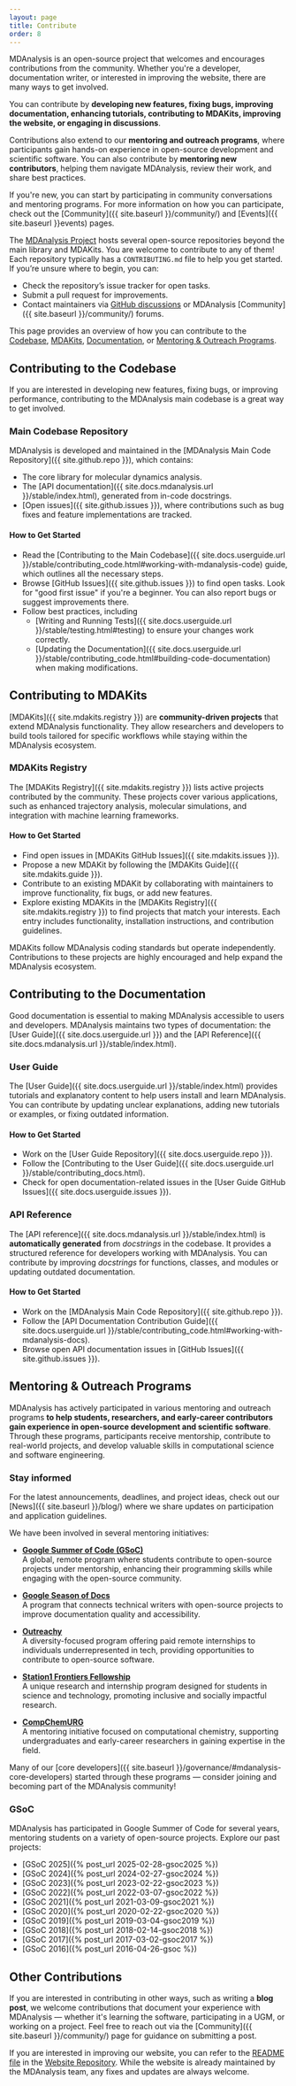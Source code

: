 ```yaml
---
layout: page
title: Contribute
order: 8
---
```


MDAnalysis is an open-source project that welcomes and encourages contributions from the community. Whether you're a developer, documentation writer, or interested in improving the website, there are many ways to get involved.

You can contribute by **developing new features, fixing bugs, improving documentation, enhancing tutorials, contributing to MDAKits, improving the website, or engaging in discussions**. 

Contributions also extend to our **mentoring and outreach programs**, where participants gain hands-on experience in open-source development and scientific software. You can also contribute by **mentoring new contributors**, helping them navigate MDAnalysis, review their work, and share best practices.

If you're new, you can start by participating in community conversations and mentoring programs. For more information on how you can participate, check out the [Community]({{ site.baseurl }}/community/) and [Events]({{ site.baseurl }}events) pages.

The [MDAnalysis Project][] hosts several open-source repositories beyond the main library and MDAKits. You are welcome to contribute to any of them! Each repository typically has a `CONTRIBUTING.md` file to help you get started. If you’re unsure where to begin, you can:

- Check the repository’s issue tracker for open tasks.
- Submit a pull request for improvements.
- Contact maintainers via [GitHub discussions][] or MDAnalysis [Community]({{ site.baseurl }}/community/) forums.

This page provides an overview of how you can contribute to the [Codebase](#contributing-to-the-codebase), [MDAKits](#contributing-to-mdakits), [Documentation](#contributing-to-the-documentation), or [Mentoring & Outreach Programs](#mentoring--outreach-programs).

## Contributing to the Codebase
If you are interested in developing new features, fixing bugs, or improving performance, contributing to the MDAnalysis main codebase is a great way to get involved. 

### Main Codebase Repository
MDAnalysis is developed and maintained in the [MDAnalysis Main Code Repository]({{ site.github.repo }}), which contains:

- The core library for molecular dynamics analysis.
- The [API documentation]({{ site.docs.mdanalysis.url }}/stable/index.html), generated from in-code docstrings.
- [Open issues]({{ site.github.issues }}), where contributions such as bug fixes and feature implementations are tracked.

#### How to Get Started
- Read the [Contributing to the Main Codebase]({{ site.docs.userguide.url }}/stable/contributing_code.html#working-with-mdanalysis-code) guide, which outlines all the necessary steps.
- Browse [GitHub Issues]({{ site.github.issues }}) to find open tasks. Look for "good first issue" if you're a beginner. You can also report bugs or suggest improvements there.
- Follow best practices, including
    - [Writing and Running Tests]({{ site.docs.userguide.url }}/stable/testing.html#testing) to ensure your changes work correctly.
    - [Updating the Documentation]({{ site.docs.userguide.url }}/stable/contributing_code.html#building-code-documentation) when making modifications.

## Contributing to MDAKits
[MDAKits]({{ site.mdakits.registry }}) are **community-driven projects** that extend MDAnalysis functionality. They allow researchers and developers to build tools tailored for specific workflows while staying within the MDAnalysis ecosystem.

### MDAKits Registry
The [MDAKits Registry]({{ site.mdakits.registry }}) lists active projects contributed by the community. These projects cover various applications, such as enhanced trajectory analysis, molecular simulations, and integration with machine learning frameworks.

#### How to Get Started
- Find open issues in [MDAKits GitHub Issues]({{ site.mdakits.issues }}).
- Propose a new MDAKit by following the [MDAKits Guide]({{ site.mdakits.guide }}).
- Contribute to an existing MDAKit by collaborating with maintainers to improve functionality, fix bugs, or add new features.
- Explore existing MDAKits in the [MDAKits Registry]({{ site.mdakits.registry }}) to find projects that match your interests. Each entry includes functionality, installation instructions, and contribution guidelines.

MDAKits follow MDAnalysis coding standards but operate independently. Contributions to these projects are highly encouraged and help expand the MDAnalysis ecosystem.

## Contributing to the Documentation
Good documentation is essential to making MDAnalysis accessible to users and developers. MDAnalysis maintains two types of documentation: the [User Guide]({{ site.docs.userguide.url }}) and the [API Reference]({{ site.docs.mdanalysis.url }}/stable/index.html).

### User Guide
The [User Guide]({{ site.docs.userguide.url }}/stable/index.html) provides tutorials and explanatory content to help users install and learn MDAnalysis. You can contribute by updating unclear explanations, adding new tutorials or examples, or fixing outdated information. 

#### How to Get Started
- Work on the [User Guide Repository]({{ site.docs.userguide.repo }}).
- Follow the [Contributing to the User Guide]({{ site.docs.userguide.url }}/stable/contributing_docs.html).
- Check for open documentation-related issues in the [User Guide GitHub Issues]({{ site.docs.userguide.issues }}).

### API Reference
The [API reference]({{ site.docs.mdanalysis.url }}/stable/index.html) is **automatically generated** from *docstrings* in the codebase. It provides a structured reference for developers working with MDAnalysis. You can contribute by improving *docstrings* for functions, classes, and modules or updating outdated documentation.

#### How to Get Started
- Work on the [MDAnalysis Main Code Repository]({{ site.github.repo }}).
- Follow the [API Documentation Contribution Guide]({{ site.docs.userguide.url }}/stable/contributing_code.html#working-with-mdanalysis-docs).
- Browse open API documentation issues in [GitHub Issues]({{ site.github.issues }}).

## Mentoring & Outreach Programs
MDAnalysis has actively participated in various mentoring and outreach programs **to help students, researchers, and early-career contributors gain experience in open-source development and scientific software**. Through these programs, participants receive mentorship, contribute to real-world projects, and develop valuable skills in computational science and software engineering.

### Stay informed
For the latest announcements, deadlines, and project ideas, check out our [News]({{ site.baseurl }}/blog/) where we share updates on participation and application guidelines.  

We have been involved in several mentoring initiatives:

- **[Google Summer of Code (GSoC)](https://summerofcode.withgoogle.com/)** \
    A global, remote program where students contribute to open-source projects under mentorship, enhancing their programming skills while engaging with the open-source community.

- **[Google Season of Docs](https://developers.google.com/season-of-docs)** \
    A program that connects technical writers with open-source projects to improve documentation quality and accessibility.

- **[Outreachy](https://www.outreachy.org/)** \
    A diversity-focused program offering paid remote internships to individuals underrepresented in tech, providing opportunities to contribute to open-source software.

- **[Station1 Frontiers Fellowship](https://www.station1.org/sff)**  \
    A unique research and internship program designed for students in science and technology, promoting inclusive and socially impactful research.

- **[CompChemURG](https://www.bindingsites.co.uk/home)**  \
    A mentoring initiative focused on computational chemistry, supporting undergraduates and early-career researchers in gaining expertise in the field.

Many of our [core developers]({{ site.baseurl }}/governance/#mdanalysis-core-developers) started through these programs &mdash; consider joining and becoming part of the MDAnalysis community!

### GSoC
MDAnalysis has participated in Google Summer of Code for several years, mentoring students on a variety of open-source projects. Explore our past projects:

- [GSoC 2025]({% post_url 2025-02-28-gsoc2025 %})
- [GSoC 2024]({% post_url 2024-02-27-gsoc2024 %})
- [GSoC 2023]({% post_url 2023-02-22-gsoc2023 %})
- [GSoC 2022]({% post_url 2022-03-07-gsoc2022 %})
- [GSoC 2021]({% post_url 2021-03-09-gsoc2021 %})
- [GSoC 2020]({% post_url 2020-02-22-gsoc2020 %})
- [GSoC 2019]({% post_url 2019-03-04-gsoc2019 %})
- [GSoC 2018]({% post_url 2018-02-14-gsoc2018 %})
- [GSoC 2017]({% post_url 2017-03-02-gsoc2017 %})
- [GSoC 2016]({% post_url 2016-04-26-gsoc %})

## Other Contributions
If you are interested in contributing in other ways, such as writing a **blog post**, we welcome contributions that document your experience with MDAnalysis &mdash; whether it's learning the software, participating in a UGM, or working on a project. Feel free to reach out via the [Community]({{ site.baseurl }}/community/) page for guidance on submitting a post.

If you are interested in improving our website, you can refer to the [README file][] in the [Website Repository][]. While the website is already maintained by the MDAnalysis team, any fixes and updates are always welcome.

[MDAnalysis Project]: https://github.com/MDAnalysis/
[GitHub discussions]: https://github.com/MDAnalysis/mdanalysis/discussions
[Website Repository]: https://github.com/MDAnalysis/MDAnalysis.github.io
[README file]: https://github.com/namiroues/MDAnalysis.github.io/blob/master/README.md

